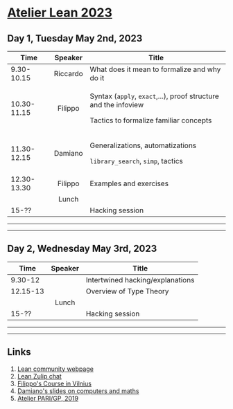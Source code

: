 # [Atelier Lean 2023](http://www.rnta.eu/7MSRNTA/index.html)

## Day 1, Tuesday May 2nd, 2023

| Time        | Speaker  | Title |
| -           | :-:      | - |
| 9.30-10.15  | Riccardo | What does it mean to formalize and why do it |
| 10.30-11.15 | Filippo  | <p>Syntax (`apply`, `exact`,...), proof structure and the infoview</p><p>Tactics to formalize familiar concepts</p> |
| 11.30-12.15 | Damiano  | <p>Generalizations, automatizations</p><p>`library_search`, `simp`, tactics</p> |
| 12.30-13.30 | Filippo  | Examples and exercises |
|             | Lunch    |
| 15-??       |          | Hacking session |

---

---

## Day 2, Wednesday May 3rd, 2023

| Time     | Speaker | Title |
| -        | :-:     | - |
| 9.30-12  |         | Intertwined hacking/explanations |
| 12.15-13 |         | Overview of Type Theory |
|          | Lunch   |
| 15-??    |         | Hacking session |

---

---

## Links

1. [Lean community webpage](https://leanprover-community.github.io/)
1. [Lean Zulip chat](https://leanprover.zulipchat.com/)
1. [Filippo's Course in Vilnius](https://github.com/faenuccio/May22_Vilnius)
1. [Damiano's slides on computers and maths](http://homepages.warwick.ac.uk/~maskal/slides/2020_ToM_Testa.pdf)
1. [Atelier PARI/GP, 2019](https://pari.math.u-bordeaux.fr/Events/PARI2019b/)
